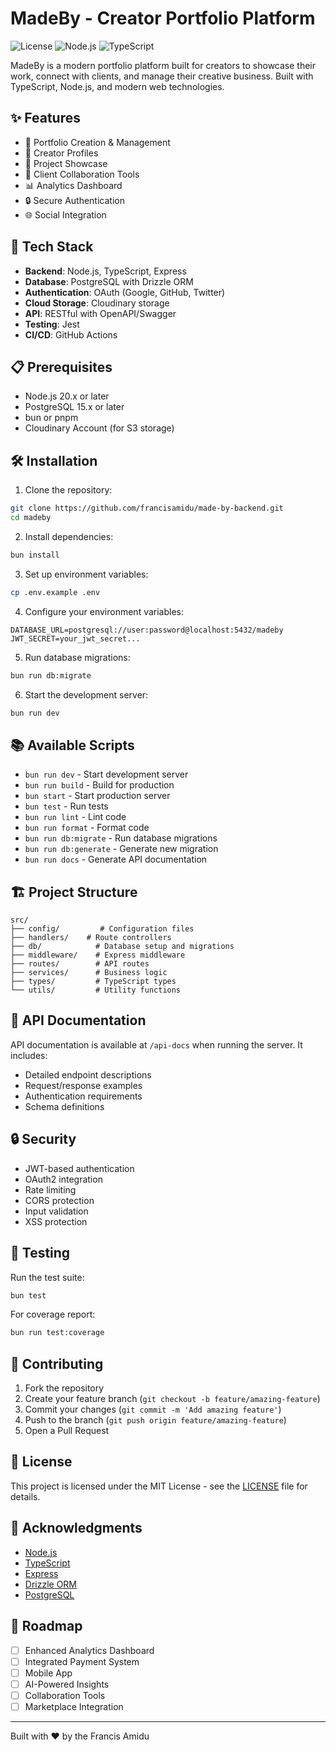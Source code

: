 # MadeBy - Creator Portfolio Platform

![License](https://img.shields.io/badge/license-MIT-blue.svg)
![Node.js](https://img.shields.io/badge/Node.js-20.x-blue.svg)
![TypeScript](https://img.shields.io/badge/TypeScript-5.x-blue.svg)

MadeBy is a modern portfolio platform built for creators to showcase their work, connect with clients, and manage their creative business. Built with TypeScript, Node.js, and modern web technologies.

## ✨ Features

- 🎨 Portfolio Creation & Management
- 👥 Creator Profiles
- 💼 Project Showcase
- 🤝 Client Collaboration Tools
- 📊 Analytics Dashboard
- 🔒 Secure Authentication
- 🌐 Social Integration

## 🚀 Tech Stack

- **Backend**: Node.js, TypeScript, Express
- **Database**: PostgreSQL with Drizzle ORM
- **Authentication**: OAuth (Google, GitHub, Twitter)
- **Cloud Storage**: Cloudinary storage
- **API**: RESTful with OpenAPI/Swagger
- **Testing**: Jest
- **CI/CD**: GitHub Actions

## 📋 Prerequisites

- Node.js 20.x or later
- PostgreSQL 15.x or later
- bun or pnpm
- Cloudinary Account (for S3 storage)

## 🛠 Installation

1. Clone the repository:
```bash
git clone https://github.com/francisamidu/made-by-backend.git
cd madeby
```

2. Install dependencies:
```bash
bun install
```

3. Set up environment variables:
```bash
cp .env.example .env
```

4. Configure your environment variables:
```env
DATABASE_URL=postgresql://user:password@localhost:5432/madeby
JWT_SECRET=your_jwt_secret...
```

5. Run database migrations:
```bash
bun run db:migrate
```

6. Start the development server:
```bash
bun run dev
```

## 📚 Available Scripts

- `bun run dev` - Start development server
- `bun run build` - Build for production
- `bun start` - Start production server
- `bun test` - Run tests
- `bun run lint` - Lint code
- `bun run format` - Format code
- `bun run db:migrate` - Run database migrations
- `bun run db:generate` - Generate new migration
- `bun run docs` - Generate API documentation

## 🏗 Project Structure

```
src/
├── config/         # Configuration files
├── handlers/    # Route controllers
├── db/            # Database setup and migrations
├── middleware/    # Express middleware
├── routes/        # API routes
├── services/      # Business logic
├── types/         # TypeScript types
└── utils/         # Utility functions
```

## 📝 API Documentation

API documentation is available at `/api-docs` when running the server. It includes:

- Detailed endpoint descriptions
- Request/response examples
- Authentication requirements
- Schema definitions

## 🔒 Security

- JWT-based authentication
- OAuth2 integration
- Rate limiting
- CORS protection
- Input validation
- XSS protection

## 🧪 Testing

Run the test suite:

```bash
bun test
```

For coverage report:

```bash
bun run test:coverage
```

## 🤝 Contributing

1. Fork the repository
2. Create your feature branch (`git checkout -b feature/amazing-feature`)
3. Commit your changes (`git commit -m 'Add amazing feature'`)
4. Push to the branch (`git push origin feature/amazing-feature`)
5. Open a Pull Request

## 📄 License

This project is licensed under the MIT License - see the [LICENSE](LICENSE) file for details.

## 🙏 Acknowledgments

- [Node.js](https://nodejs.org/)
- [TypeScript](https://www.typescriptlang.org/)
- [Express](https://expressjs.com/)
- [Drizzle ORM](https://orm.drizzle.team/)
- [PostgreSQL](https://www.postgresql.org/)


## 🚀 Roadmap

- [ ] Enhanced Analytics Dashboard
- [ ] Integrated Payment System
- [ ] Mobile App
- [ ] AI-Powered Insights
- [ ] Collaboration Tools
- [ ] Marketplace Integration

---

Built with ❤️ by the Francis Amidu